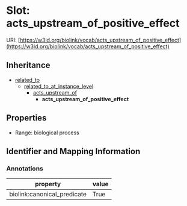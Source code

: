 # Slot: acts_upstream_of_positive_effect

URI: [https://w3id.org/biolink/vocab/acts_upstream_of_positive_effect](https://w3id.org/biolink/vocab/acts_upstream_of_positive_effect)




## Inheritance

* [related_to](related_to.md)
    * [related_to_at_instance_level](related_to_at_instance_level.md)
        * [acts_upstream_of](acts_upstream_of.md)
            * **acts_upstream_of_positive_effect**



## Properties

 * Range: biological process



## Identifier and Mapping Information





### Annotations

| property | value |
| --- | --- |
| biolink:canonical_predicate | True |


